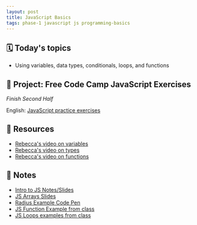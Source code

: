 ```yaml
---
layout: post
title: JavaScript Basics
tags: phase-1 javascript js programming-basics
---
```


## 🗓️ Today's topics

- Using variables, data types, conditionals, loops, and functions

## 🎯 Project: Free Code Camp JavaScript Exercises
_Finish Second Half_

English:
[JavaScript practice exercises](https://www.freecodecamp.org/learn/javascript-algorithms-and-data-structures/#basic-javascript) 


## 🔖 Resources

- [Rebecca's video on variables](https://vimeo.com/showcase/7220986/video/426872305)
- [Rebecca's video on types](https://vimeo.com/showcase/7220986/video/426872279)
- [Rebecca's video on functions](https://vimeo.com/showcase/7220986/video/426872241)

## 🦉 Notes

- [Intro to JS Notes/Slides](https://github.com/Momentum-Team-14/notes/blob/main/intro-js.md)
- [JS Arrays Slides](https://github.com/Momentum-Team-14/notes/blob/main/js-arrays.md)
- [Radius Example Code Pen](https://codepen.io/rlconley/pen/MWQEZwL)
- [JS Function Example from class](https://codepen.io/rlconley/pen/yLKMEEY)
- [JS Loops examples from class]()
